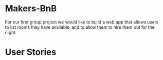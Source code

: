 # Makers-BnB

For our first group project we would like to build a web app that allows users to list rooms they have available, and to allow them to hire them out for the night. 

# User Stories